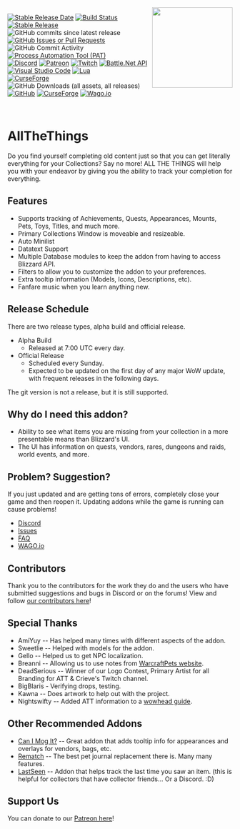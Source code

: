 <img align="right" width="180" height="180" src="https://wago-addons.ams3.digitaloceanspaces.com/thumbnails/GCM2L2Lxz2AObRXu404Oggp5zcjhBYp01XCXffPQ.png">

[![Stable Release Date](https://img.shields.io/github/release-date/ATTWoWAddon/AllTheThings?logo=github&label=Released&cacheSeconds=600)](https://github.com/ATTWoWAddon/AllTheThings/releases)
[![Build Status](https://github.com/ATTWoWAddon/AllTheThings/workflows/Release/badge.svg)](https://github.com/ATTWoWAddon/AllTheThings/actions?workflow=Release)
[![Stable Release](https://img.shields.io/github/v/release/ATTWoWAddon/AllTheThings?logo=github&label=Stable)](https://github.com/ATTWoWAddon/AllTheThings/releases)
![GitHub commits since latest release](https://img.shields.io/github/commits-since/ATTWoWAddon/AllTheThings/latest?logo=github)
<br>
[![GitHub Issues or Pull Requests](https://img.shields.io/github/issues/ATTWoWAddon/AllTheThings?logo=github&label=Issues)](https://github.com/ATTWoWAddon/AllTheThings/issues)
![GitHub Commit Activity](https://img.shields.io/github/commit-activity/m/ATTWoWAddon/AllTheThings?logo=github&label=Activity&cacheSeconds=600)
[![Process Automation Tool (PAT)](https://github.com/ATTWoWAddon/AllTheThings/actions/workflows/Process%20Automation%20Tool%20(PAT).yml/badge.svg)](https://github.com/ATTWoWAddon/AllTheThings/actions/workflows/Process%20Automation%20Tool%20(PAT).yml)
<br>
[![Discord](https://img.shields.io/badge/Discord-%235865F2.svg?&logo=discord&logoColor=white)](https://discord.gg/allthethings)
[![Patreon](https://img.shields.io/badge/Patreon-F96854?&logo=patreon&logoColor=white)](https://www.patreon.com/allthethings)
[![Twitch](https://img.shields.io/badge/Twitch-%239146FF?logo=twitch&logoColor=white)](https://www.twitch.tv/crieve)
[![Battle.Net API](https://img.shields.io/badge/Blizzard%20API-4381C3?logo=battledotnet&logoColor=white)](https://develop.battle.net/)
[![Visual Studio Code](https://img.shields.io/badge/Visual%20Studio%20Code-0078d7.svg?&logo=visual-studio-code&logoColor=white)](https://code.visualstudio.com)
[![Lua](https://img.shields.io/badge/lua-%232C2D72.svg?&logo=lua&logoColor=white)](https://lua.org)
<br>
[![CurseForge](https://cf.way2muchnoise.eu/267285.svg)](https://www.curseforge.com/wow/addons/all-the-things)
![GitHub Downloads (all assets, all releases)](https://img.shields.io/github/downloads/ATTWoWAddon/AllTheThings/total?logo=github&label=Downloads&cacheSeconds=600)
[![GitHub](https://img.shields.io/badge/github-%23121011.svg?style=&logo=github&logoColor=white)](https://github.com/ATTWoWAddon/AllTheThings)
[![CurseForge](https://img.shields.io/badge/CurseForge-%23F16436?logo=CurseForge&logoColor=black)](https://www.curseforge.com/wow/addons/all-the-things)
[![Wago.io](https://img.shields.io/badge/Wago.io-%231e1e1e)](https://addons.wago.io/addons/allthethings)

<br>

# AllTheThings
Do you find yourself completing old content just so that you can get literally everything for your Collections? Say no more! ALL THE THINGS will help you with your endeavor by giving you the ability to track your completion for everything.

## Features
- Supports tracking of Achievements, Quests, Appearances, Mounts, Pets, Toys, Titles, and much more.
- Primary Collections Window is moveable and resizeable.
- Auto Minilist
- Datatext Support
- Multiple Database modules to keep the addon from having to access Blizzard API.
- Filters to allow you to customize the addon to your preferences.
- Extra tooltip information (Models, Icons, Descriptions, etc).
- Fanfare music when you learn anything new.

## Release Schedule
There are two release types, alpha build and official release.
- Alpha Build
    - Released at 7:00 UTC every day.
- Official Release
    - Scheduled every Sunday.
    - Expected to be updated on the first day of any major WoW update, with frequent releases in the following days.

The git version is not a release, but it is still supported.

## Why do I need this addon?
- Ability to see what items you are missing from your collection in a more presentable means than Blizzard's UI.
- The UI has information on quests, vendors, rares, dungeons and raids, world events, and more.

## Problem? Suggestion?
If you just updated and are getting tons of errors, completely close your game and then reopen it. Updating addons while the game is running can cause problems!

- [Discord](https://discord.gg/allthethings)
- [Issues](https://github.com/ATTWoWAddon/AllTheThings/issues)
- [FAQ](https://legacy.curseforge.com/wow/addons/all-the-things/pages/f-a-q)
- [WAGO.io](https://addons.wago.io/addons/allthethings)

## Contributors
Thank you to the contributors for the work they do and the users who have submitted suggestions and bugs in Discord or on the forums! View and follow [our contributors here](https://github.com/ATTWoWAddon/AllTheThings/graphs/contributors)!

## Special Thanks
- AmiYuy -- Has helped many times with different aspects of the addon.
- Sweetlie -- Helped with models for the addon.
- Gello -- Helped us to get NPC localization.
- Breanni -- Allowing us to use notes from [WarcraftPets website](https://www.warcraftpets.com).
- DeadSerious -- Winner of our Logo Contest, Primary Artist for all Branding for ATT & Crieve's Twitch channel.
- BigBlaris - Verifying drops, testing.
- Kawna -- Does artwork to help out with the project.
- Nightswifty -- Added ATT information to a [wowhead guide](https://www.wowhead.com/transmogrification-overview-frequently-asked-questions).

## Other Recommended Addons

- [Can I Mog It?](https://www.curseforge.com/wow/addons/can-i-mog-it) -- Great addon that adds tooltip info for appearances and overlays for vendors, bags, etc.
- [Rematch](https://www.curseforge.com/wow/addons/rematch) -- The best pet journal replacement there is. Many many features.
- [LastSeen](https://www.curseforge.com/wow/addons/lastseen) -- Addon that helps track the last time you saw an item. (this is helpful for collectors that have collector friends... Or a Discord. :D)

## Support Us
You can donate to our [Patreon here](https://www.patreon.com/allthethings)!
